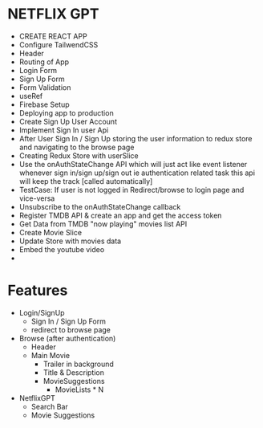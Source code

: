 # NETFLIX GPT

- CREATE REACT APP
- Configure TailwendCSS
- Header
- Routing of App
- Login Form
- Sign Up Form
- Form Validation
- useRef
- Firebase Setup
- Deploying app to production
- Create Sign Up User Account
- Implement Sign In user Api
- After User Sign In / Sign Up storing the user information to redux store and navigating to the browse page
- Creating Redux Store with userSlice
- Use the onAuthStateChange API which will just act like event listener whenever sign in/sign up/sign out ie authentication related task this api will keep the track [called automatically] 
- TestCase: If user is not logged in Redirect/browse to login page and vice-versa
- Unsubscribe to the onAuthStateChange callback
- Register TMDB API & create an app and get the access token
- Get Data from TMDB "now playing" movies list API
- Create Movie Slice 
- Update Store with movies data
- Embed the youtube video
-

# Features

- Login/SignUp
  - Sign In / Sign Up Form
  - redirect to browse page
- Browse (after authentication)
  - Header
  - Main Movie
    - Trailer in background
    - Title & Description
    - MovieSuggestions
      - MovieLists \* N
- NetflixGPT
  - Search Bar
  - Movie Suggestions

